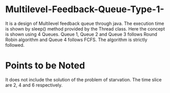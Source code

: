 # Multilevel-Feedback-Queue-Type-1-

It is a design of Multilevel feedback queue through java. The execution time is shown by sleep() method provided by the Thread class.
Here the concept is shown using 4 Queues.
Queue 1, Queue 2 and Queue 3 follows Round Robin algorithm and Queue 4 follows FCFS.
The algorithm is strictly followed.

# Points to be Noted

It does not include the solution of the problem of starvation.
The time slice are 2, 4 and 6 respectively.
